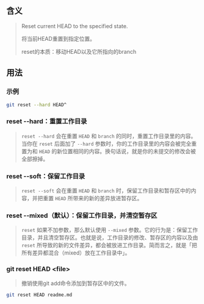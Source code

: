 ## 含义

> Reset current HEAD to the specified state.
>
> 将当前HEAD重置到指定位置。
>
> reset的本质：移动HEAD以及它所指向的branch

## 用法

### 示例

```bash
git reset --hard HEAD^
```

### reset --hard：重置工作目录

> `reset --hard` 会在重置 `HEAD` 和 `branch` 的同时，重置工作目录里的内容。当你在 `reset` 后面加了 `--hard` 参数时，你的工作目录里的内容会被完全重置为和 `HEAD` 的新位置相同的内容。换句话说，就是你的未提交的修改会被全部擦掉。

### reset --soft：保留工作目录

> `reset --soft` 会在重置 `HEAD` 和 `branch` 时，保留工作目录和暂存区中的内容，并把重置 `HEAD` 所带来的新的差异放进暂存区。

### reset --mixed（默认）：保留工作目录，并清空暂存区

> `reset` 如果不加参数，那么默认使用 `--mixed` 参数。它的行为是：保留工作目录，并且清空暂存区。也就是说，工作目录的修改、暂存区的内容以及由 `reset` 所导致的新的文件差异，都会被放进工作目录。简而言之，就是「把所有差异都混合（mixed）放在工作目录中」。

### git reset HEAD \<file>

> 撤销使用git add命令添加到暂存区中的文件。

```bash
git reset HEAD readme.md
```

